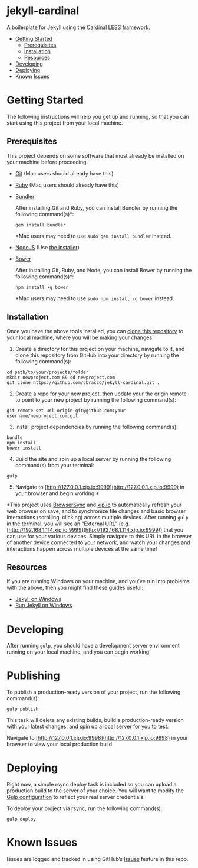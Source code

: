 # jekyll-cardinal

A boilerplate for [Jekyll](http://jekyllrb.com) using the [Cardinal LESS framework](https://github.com/cbracco/cardinal).

- [Getting Started](#getting-started)
  - [Prerequisites](#prerequisites)
  - [Installation](#installation)
  - [Resources](#resources)
- [Developing](#developing)
- [Deploying](#deploying)
- [Known Issues](#known-issues)

# Getting Started

The following instructions will help you get up and running, so that you can start using this project from your local machine.

## Prerequisites

This project depends on some software that must already be installed on your machine before proceeding.

- [Git](http://git-scm.com/book/en/v2/Getting-Started-Installing-Git) (Mac users should already have this)
- [Ruby](https://www.ruby-lang.org/en/documentation/installation/) (Mac users should already have this)
- [Bundler](http://bundler.io/)

  After installing Git and Ruby, you can install Bundler by running the following command(s)*:

  ```
  gem install bundler
  ```

  *Mac users may need to use `sudo gem install bundler` instead.

- [NodeJS](http://nodejs.org/) (Use [the installer](http://nodejs.org/download/))
- [Bower](http://bower.io/)

  After installing Git, Ruby, and Node, you can install Bower by running the following command(s)*:

  ```
  npm install -g bower
  ```

  *Mac users may need to use `sudo npm install -g bower` instead.

## Installation

Once you have the above tools installed, you can [clone this repository](http://git-scm.com/book/en/v2/Git-Basics-Getting-a-Git-Repository#Cloning-an-Existing-Repository) to your local machine, where you will be making your changes.

1. Create a directory for this project on your machine, navigate to it, and clone this repository from GitHub into your directory by running the following command(s):

  ```
  cd path/to/your/projects/folder
  mkdir newproject.com && cd newproject.com
  git clone https://github.com/cbracco/jekyll-cardinal.git .
  ```

2. Create a repo for your new project, then update your the origin remote to point to your new project by running the following command(s):

  ```
  git remote set-url origin git@github.com:your-username/newproject.com.git
  ```

3. Install project dependencies by running the following command(s):

  ```
  bundle
  npm install
  bower install
  ```

4. Build the site and spin up a local server by running the following command(s) from your terminal:

  ```
  gulp
  ```

5. Navigate to [http://127.0.0.1.xip.io:9999](http://127.0.0.1.xip.io:9999) in your browser and begin working!*

  *This project uses [BrowserSync](http://www.browsersync.io/) and [xip.io](http://xip.io/) to automatically refresh your web browser on save, and to synchronize file changes and basic browser interactions (scrolling, clicking) across multiple devices. After running `gulp` in the terminal, you will see an “External URL” (e.g. [http://192.168.1.114.xip.io:9999](http://192.168.1.114.xip.io:9999)) that you can use for your various devices. Simply navigate to this URL in the browser of another device connected to your network, and watch your changes and interactions happen across multiple devices at the same time!

## Resources

If you are running Windows on your machine, and you’ve run into problems with the above, then you might find these guides useful:

- [Jekyll on Windows](http://jekyllrb.com/docs/windows/)
- [Run Jekyll on Windows](http://jekyll-windows.juthilo.com/)

# Developing

After running `gulp`, you should have a development server environment running on your local machine, and you can begin working.

# Publishing

To publish a production-ready version of your project, run the following command(s):

```
gulp publish
```

This task will delete any existing builds, build a production-ready version with your latest changes, and spin up a local server for you to test.

Navigate to [http://127.0.0.1.xip.io:9998](http://127.0.0.1.xip.io:9998) in your browser to view your local production build.

# Deploying

Right now, a simple rsync deploy task is included so you can upload a production build to the server of your choice. You will want to modify the [Gulp configuration](https://github.com/cbracco/jekyll-cardinal/blob/master/gulp/config.js#L190) to reflect your real server credentials.

To deploy your project via rsync, run the following command(s):

```
gulp deploy
```

# Known Issues

Issues are logged and tracked in using GitHub’s [Issues](https://github.com/cbracco/jekyll-cardinal/issues) feature in this repo.
